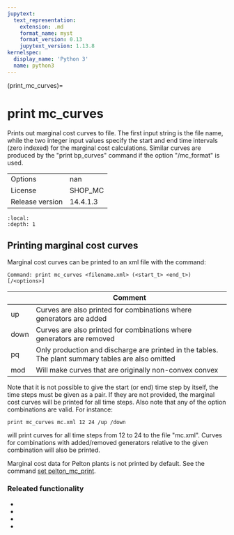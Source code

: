 ```yaml
---
jupytext:
  text_representation:
    extension: .md
    format_name: myst
    format_version: 0.13
    jupytext_version: 1.13.8
kernelspec:
  display_name: 'Python 3'
  name: python3
---
```


(print_mc_curves)=
# print mc_curves
Prints out marginal cost curves to file. The first input string is the file name, while the two integer input values specify the start and end time intervals (zero indexed) for the marginal cost calculations. Similar curves are produced by the "print bp_curves" command if the option "/mc_format" is used.

|   |   |
|---|---|
|Options|nan|
|License|SHOP_MC|
|Release version|14.4.1.3|

```{contents}
:local:
:depth: 1
```

## Printing marginal cost curves
Marginal cost curves can be printed to an xml file with the command:
```
Command: print mc_curves <filename.xml> (<start_t> <end_t>) [/<options>]
```

|<option>|Comment|
|---|---|
|up|Curves are also printed for combinations where generators are added|
|down|Curves are also printed for combinations where generators are removed|
|pq|Only production and discharge are printed in the tables. The plant summary tables are also omitted|
|mod|Will make curves that are originally non-convex convex|

Note that it is not possible to give the start (or end) time step by itself, the time steps must be given as a pair. If they are not provided, the marginal cost curves will be printed for all time steps. Also note that any of the option combinations are valid. For instance:
```
print mc_curves mc.xml 12 24 /up /down
```
will print curves for all time steps from 12 to 24 to the file "mc.xml". Curves for combinations with added/removed generators relative to the given combination will also be printed.

Marginal cost data for Pelton plants is not printed by default. See the command [set pelton_mc_print](set_pelton_mc_print).

### Releated functionality
- [](set_resolve_mc_conflict)
- [](set_mc_pelton)
- [](set_pelton_mc_print)
- [](set_mc_ref_prod)



